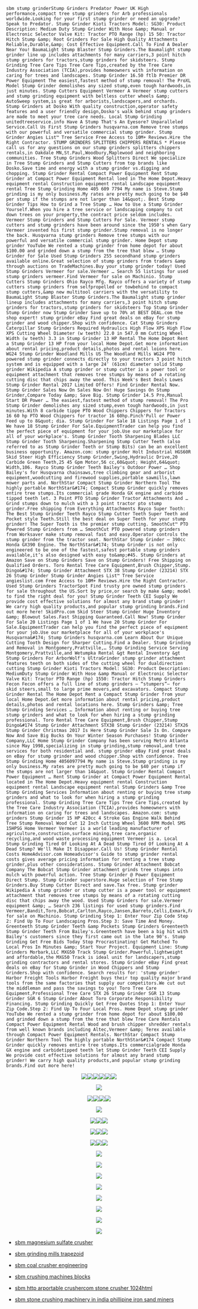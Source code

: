 
```
sbm stump grinderStump Grinders Predator Power UK High performance,compact tree stump grinders for Arb professionals worldwide.Looking for your first stump grinder or need an upgrade? Speak to Predator. Stump Grinder Kioti Tractors Model: SG30: Product Description: Medium Duty Stump Grinder With Hose &amp; Manual or Electronic Selector Valve Kit: Tractor PTO Range (hp) 15 50: Tractor Hitch Stump &amp; Root Grinders For Sale High Quality Attachments Reliable,Durable,&amp; Cost Effective Equipment.Call To Find A Dealer Near You! BaumaLight Stump Blaster Stump Grinders.The Baumalight stump grinder line up includes attachments for many carriers,3 point hitch stump grinders for tractors,stump grinders for skidsteers. Stump Grinding Tree Care Tips Tree Care Tips,created by the Tree Care Industry Association (TCIA),provides homeowners with information on caring for trees and landscapes. Stump Grinder 16.50 ftlb Premier DR Power Equipment The easiest,fastest method of stump removal! The ProXL Model Stump Grinder demolishes any sized stump,even tough hardwoods,in just minutes. Stump Cutters Equipment Vermeer A Vermeer stump cutters and stump grinding equipment with beltless cutter wheels &amp; AutoSweep system,is great for arborists,landscapers,and orchards. Stump Grinders at Dosko With quality construction,operator safety features and a user friendly design,Dosko's walk behind stump grinders are made to meet your tree care needs. Local Stump Grinding unitedtreeservice.info Have A Stump That's An Eyesore? Unparalleled Service.Call Us First Stump Grinders husqvarna.com Remove tree stumps with our powerful and versatile commercial stump grinder. Stump Grinder Angies List™ Tree Service Free Access to 10M+ Reviews.Hire the Right Contractor. STUMP GRINDERS SPLITTERS CHIPPERS RENTALS * Please call us for any questions on our stump grinders splitters chippers rentals,in Oakdale MN,St.Paul,Woodbury,Maplewood and neighboring communities. Tree Stump Grinders Wood Splitters Direct We specialize in Tree Stump Grinders and Stump Cutters from top brands like Dosko.Save time and energy with a stump grinder vs.digging and chopping. Stump Grinder Rental Compact Power Equipment Rent Stump Grinder at Compact Power Equipment Rental loed in The Home Depot.Heavy equipment rental Construction equipment rental Landscape equipment rental Tree Stump Grinding Home 405 609 7794 My name is Steve.Stump grinding is my only business.My rates are pretty much going to be $40 per stump if the stumps are not larger than 14&quot;. Best Stump Grinder Tips How to Grind a Tree Stump … How to Use a Stump Grinder Yourself.When you hire a tree service or landscaping company to cut down trees on your property,the contract price seldom includes. Vermeer Stump Grinders and Stump Cutters For Sale. Vermeer stump cutters and stump grinders have been around since the 1950's when Gary Vermeer invented his first stump grinder.Stump removal is no longer the back. Husqvarna stump grinders Remove tree stumps with our powerful and versatile commercial stump grinder. Home Depot stump grinder YouTube We rented a stump grinder from home depot for about $100.00 and grinded down a stump from the tree that blew … Stump Grinder for Sale Used Stump Grinders 255 secondhand stump grinders available online.Great selection of stump grinders from traders &amp through auctions on TradeMachines.Buy your stump grinder today! Used Stump Grinders Vermeer for sale.Vermeer … Search 55 listings for used stump grinders vermeer.Find Vermeer for sale on Machinio. Stump Cutters Stump Grinders Ohio Rayco Mfg. Rayco offers a variety of stump cutters stump grinders from selfpropelled or towbehind to compact stump cutters,&amp new multitool carriers with the versatility to BaumaLight Stump Blaster Stump Grinders.The Baumalight stump grinder lineup includes attachments for many carriers,3 point hitch stump grinders for tractors,stump grinders for skidsteers Top Stump Grinder Stump Grinder now Stump Grinder Save up to 70% at BEST DEAL.com the shop expert! stump grinder eBay Find great deals on eBay for stump grinder and wood chipper.Shop with confidence. Cat Stump Grinders Caterpillar Stump Grinders Required Hydraulics High Flow XPS High Flow XPS Cutting Wheel Diameter (w teeth) 22.0 in 547.0 mm Cutting Wheel Width (w teeth) 3.3 in Stump Grinder 13 HP Rental The Home Depot Rent a Stump Grinder 13 HP from your local Home Depot.Get more information about rental pricing,product details,photos and rental loions here. WG24 Stump Grinder Woodland Mills US The Woodland Mills WG24 PTO powered stump grinder connects directly to your tractors 3 point hitch system and is equipped with a large 24″ (61cm) diameter solid Stump grinder Wikipedia A stump grinder or stump cutter is a power tool or equipment attachment that removes tree stumps by means of a rotating cutting disc that chips away the wood. This Week's Best Deals Lowes Stump Grinder Rental 2017 Limited Offers! Find Grinder Rental Now. Stump Grinder Sales Now On Sales Now On! Huge Savings On Stump Grinder,Compare Today &amp; Save Big. Stump Grinder 14.5 Pro,Manual Start DR Power … The easiest,fastest method of stump removal! The Pro Stump Grinder demolishes any sized stump,even tough hardwoods,in just minutes.With 8 carbide tippe PTO Wood Chippers Chippers for Tractors 16 60 hp PTO Wood Chippers for tractor 16 60hp.Pinch'Pull or Power Feed up to 8&quot; dia. Stump Grinder For Sale 18 Listings Page 1 of 1 We have 18 Stump Grinder For Sale.EquipmentTrader can help you find the perfect piece of equipment for your job.Use our marketplace for all of your workplace's. Stump Grinder Tooth Sharpening Blades LLC Stump Grinder Tooth Sharpening.Sharpening Stump Cutter Teeth (also referred to as Stump Grinder Teeth or Stump Bits) can be an excellent business opportunity. Amazon.com: stump grinder Holt Industrial HGS60R Skid Steer High Efficiency Stump Grinder,Swing,Hydraulic Drive,20 Carbide Green Teeth,25 45 Gpm Motor,56 cc,60&quot; Height,64&quot; Width,106. Rayco Stump Grinder Teeth Bailey's Outdoor Power … Shop Bailey's for Husqvarna chainsaws,tree climbing gear and arborist equipment,woodcutting and firewood supplies,portable sawmills,lawn mower parts and. NorthStar Compact Stump Grinder Northern Tool The highly portable NorthStar&#174; Compact Stump Grinder quickly removes entire tree stumps.Its commercial grade Honda GX engine and carbide tipped teeth let. 3 Point PTO Stump Grinder Tractor Attachments And … Grind stumps down to mulch with a 3 point tractor pto stump grinder.Free shipping from Everything Attachments Rayco Super Tooth: The Best Stump Grinder Teeth Rayco Stump Cutter Teeth Super Teeth and Pocket style Teeth.Still the best deal on Super Teeth for your stump grinder! The Super Tooth is the premier stump cutting. SmoothCut™ PTO Powered Stump Grinders from … SmoothCut PTO powered stump grinders from Worksaver make stump removal fast and easy.Operator controls the stump grinder from the tractor seat. NorthStar Stump Grinder — 390cc Honda GX390 Engine. The NorthStar&#174; Stump Grinder is not only engineered to be one of the fastest,safest portable stump grinders available,it’s also designed with easy to&amp;#45. Stump Grinders at Amazon Save on Stump Grinders Save on Stump Grinders! Free Shipping on Qualified Orders. Toro Rental Tree Care Equipment,Brush Chipper,Stump. Dingo&#174; Stump Grinder Attachment STX 38 Stump Grinder (23214) STX 26 Stump Grinder Stump Grinder Angies List™ Tree Service angieslist.com Free Access to 10M+ Reviews.Hire the Right Contractor. Used Stump Grinders TractorSpot Find trusty pre owned stump grinders for sale throughout the US.Sort by price,or search by make &amp; model to find the right deal for you! Stump Grinder Teeth CEI Supply We provide cost effective solutions for almost any brand stump grinder! We carry high quality products,and popular stump grinding brands.Find out more here! SkidPro.com Skid Steer Stump Grinder Huge Inventory &amp; Blowout Sales.Fast Shipping Guaranteed.Call Now! Stump Grinder For Sale 20 Listings Page 1 of 1 We have 20 Stump Grinder For Sale.EquipmentTrader can help you find the perfect piece of equipment for your job.Use our marketplace for all of your workplace's Husqvarna&#174; Stump Grinders husqvarna.com Learn About Our Unique Cutting Tooth Design for Sharper Cutting.Find a Dealer. Stump Grinding and Removal in Montgomery,Prattville,… Stump Grinding Service Serving Montgomery,Prattville,and Wetumpka Rental &gt Rental Inventory &gt Stump Grinders For ArborWolf's UltraGrinder stump grinder attachment features teeth on both sides of the cutting wheel for dualdirection cutting Stump Grinder Kioti Tractors Model: SG30: Product Description: MediumDuty Stump Grinder With Hose &amp Manual or Electronic Selector Valve Kit: Tractor PTO Range (hp) 1550: Tractor Hitch Stump Grinders Fecon Fecon offers a full line of stump grinders — “stumpers”— for skid steers,small to large prime movers,and excavators. Compact Stump Grinder Rental The Home Depot Rent a Compact Stump Grinder from your local Home Depot.Get more information about rental pricing,product details,photos and rental locations here. Stump Grinders &amp; Tree Stump Grinding Services … Information about renting or buying tree stump grinders and what to look for when hiring a stump grinding professional. Toro Rental Tree Care Equipment,Brush Chipper,Stump Dingo&#174 Stump Grinder Attachment STX38 Stump Grinder (23214) STX26 Stump Grinder Christmas 2017 Is Here Stump Grinder Sale Is On. Compare Now And Save Big Bucks On Your Winter Season Purchases! Stump Grinder Company,LLC Home Stump Grinder Company has been serving Metro Atlanta since May 1998,specializing in stump grinding,stump removal,and tree services for both residential and. stump grinder eBay Find great deals on eBay for stump grinder and wood chipper.Shop with confidence. Tree Stump Grinding Home 4056097794 My name is Steve.Stump grinding is my only business.My rates are pretty much going to be $40 per stump if the stumps are not larger than 14&quot. Stump Grinder Rental Compact Power Equipment … Rent Stump Grinder at Compact Power Equipment Rental located in The Home Depot.Heavy equipment rental Construction equipment rental Landscape equipment rental Stump Grinders &amp Tree Stump Grinding Services Information about renting or buying tree stump grinders and what to look for when hiring a stump grinding professional. Stump Grinding Tree Care Tips Tree Care Tips,created by the Tree Care Industry Association (TCIA),provides homeowners with information on caring for trees and landscapes. Amazon.com: stump grinders Stump Grinder 15 HP 420cc 4 Stroke Gas Engine Walk Behind Tree Stump Removal Wood Cut 12 Inch Cutting Wheel 3600 RPM Model SMS 15HPSG Home Vermeer Vermeer is a world leading manufacturer of agriculture,construction,surface mining,tree care,organic recycling,and wood waste processing equipment Vermeer is a. Local Stump Grinding Tired Of Looking At A Dead Stump Tired Of Looking At A Dead Stump? We'll Make It Disappear.Call Us! Stump Grinder Rental Costs HomeAdvisor.com Homeadvisor's Guide to stump grinder rental costs gives average pricing information for renting a tree stump grinder,plus other considerations. Stump Grinder Attachment Bobcat Company The Bobcat Stump Grinder attachment grinds tree stumps into mulch with powerful action. Tree Stump Grinder @ Power Equipment Direct Stump. Stump Grinder superstore.Huge selection of Tree Stump Grinders.Buy Stump Cutter Direct and save.Tax free. Stump grinder Wikipedia A stump grinder or stump cutter is a power tool or equipment attachment that removes tree stumps by means of a rotating cutting disc that chips away the wood. Used Stump Grinders for sale.Vermeer equipment &amp; … Search 236 listings for used stump grinders.Find Vermeer,Bandit,Toro,Bobcat,Carlton,Rayco,Jansen,Barreto,Celli,Exmark,FAE for sale on Machinio. Stump Grinding Step 1: Enter Your Zip Code Step 2: Find Up To Four Landscaping Pros.Step 3: Save Time And Money. Greenteeth Stump Grinder Teeth &amp Pockets Stump Grinders Greenteeth Stump Grinder Teeth From Bailey's.Greenteeth have been a big hit with Bailey's customers since they first came out in the late 90's. Stump Grinding Get Free Bids Today Stop Procrastinating! Get Matched To Local Pros In Minutes &amp; Start Your Project. Equipment Line: Stump Grinders Morbark,LLC MXG50 Track Stump Grinder.Powerful,lightweight and affordable,the MXG50 Track is ideal unit for landscapers,stump grinding contractors and rental stores. Stump Grinder eBay Find great deals on eBay for Stump Grinder in Wood Chippers and Stump Grinders.Shop with confidence. Search results for: 'stump grinder' Harbor Freight Tools Harbor Freight buys their top quality major brand tools from the same factories that supply our competitors.We cut out the middleman and pass the savings to you! Toro Tree Care Equipment,Professional Tree Care STX 26 Stump Grinder SGR 13 Stump Grinder SGR 6 Stump Grinder About Toro Corporate Responsibility Financing. Stump Grinding Quickly Get Free Quotes Step 1: Enter Your Zip Code.Step 2: Find Up To Four Local Pros. Home Depot stump grinder YouTube We rented a stump grinder from home depot for about $100.00 and grinded down a stump from the tree that blew Tree Care Rentals Compact Power Equipment Rental Wood and brush chipper shredder rentals from well known brands including Altec,Vermeer &amp; Terex available through Compact Power Equipment Rentals. NorthStar Compact Stump Grinder Northern Tool The highly portable NorthStar&#174 Compact Stump Grinder quickly removes entire tree stumps.Its commercialgrade Honda GX engine and carbidetipped teeth let Stump Grinder Teeth CEI Supply We provide cost effective solutions for almost any brand stump grinder! We carry high quality products,and popular stump grinding brands.Find out more here! 
```

<div align="center">
  
<a rel="nofollow" href="https://m.shibang-china.com?f=github&k=sbm+stump+grinder"><img src="https://static.shibang-china.com/en/l.png"></a><img src="https://static.shibang-china.com/en/hw.png"><a rel="nofollow" href="https://m.shibang-china.com/product/?f=github&k=sbm+stump+grinder"><img src="https://static.shibang-china.com/en/p.png"></a><a rel="nofollow" href="https://m.shibang-china.com/cases/?f=github&k=sbm+stump+grinder"><img src="https://static.shibang-china.com/en/c.png"></a><a rel="nofollow" href="https://m.shibang-china.com/news/?f=github&k=sbm+stump+grinder"><img src="https://static.shibang-china.com/en/n.png"></a><a rel="nofollow" href="https://m.shibang-china.com?f=github&k=sbm+stump+grinder"><img src="https://static.shibang-china.com/en/m.png"></a>

<a rel="nofollow" href="https://m.shibang-china.com/product/?f=github&k=sbm+stump+grinder"><img src="https://static.shibang-china.com/en/b.jpg"></a>
  
<a rel="nofollow" href="https://m.shibang-china.com/solution-aggregate.html?f=github&k=sbm+stump+grinder"><img src="https://static.shibang-china.com/en/a.jpg"></a><a rel="nofollow" href="https://m.shibang-china.com/solution-mine.html?f=github&k=sbm+stump+grinder"><img src="https://static.shibang-china.com/en/m.jpg"></a><a rel="nofollow" href="https://m.shibang-china.com/solution-mill.html?f=github&k=sbm+stump+grinder"><img src="https://static.shibang-china.com/en/g.jpg"></a><a rel="nofollow" href="https://m.shibang-china.com/solution-epc.html?f=github&k=sbm+stump+grinder"><img src="https://static.shibang-china.com/en/e.jpg"></a>

<a rel="nofollow" href="https://m.shibang-china.com/product/?f=github&k=sbm+stump+grinder"><img src="https://static.shibang-china.com/en/a-p.png"></a>

<a rel="nofollow" href="https://m.shibang-china.com/product/crusher/c6x.html?f=github&k=sbm+stump+grinder"><img src="https://static.shibang-china.com/en/j.jpg"></a><a rel="nofollow" href="https://m.shibang-china.com/product/crusher/ci5x.html?f=github&k=sbm+stump+grinder"><img src="https://static.shibang-china.com/en/i.jpg"></a><a rel="nofollow" href="https://m.shibang-china.com/product/crusher/hst.html?f=github&k=sbm+stump+grinder"><img src="https://static.shibang-china.com/en/c.jpg"></a>

<a rel="nofollow" href="https://m.shibang-china.com/product/mill/mtw.html?f=github&k=sbm+stump+grinder"><img src="https://static.shibang-china.com/en/mtw.jpg"></a><a rel="nofollow" href="https://m.shibang-china.com/product/mill/scm.html?f=github&k=sbm+stump+grinder"><img src="https://static.shibang-china.com/en/scm.jpg"></a><a rel="nofollow" href="https://m.shibang-china.com/product/mill/lm.html?f=github&k=sbm+stump+grinder"><img src="https://static.shibang-china.com/en/lm.jpg"></a>

<a rel="nofollow" href="https://m.shibang-china.com/product/sand/vsi6x.html?f=github&k=sbm+stump+grinder"><img src="https://static.shibang-china.com/en/6x.jpg"></a><a rel="nofollow" href="https://m.shibang-china.com/product/sand/vu.html?f=github&k=sbm+stump+grinder"><img src="https://static.shibang-china.com/en/vu.jpg"></a><a rel="nofollow" href="https://m.shibang-china.com/product/mobile/klun.html?f=github&k=sbm+stump+grinder"><img src="https://static.shibang-china.com/en/k.jpg"></a>

<a rel="nofollow" href="https://m.shibang-china.com/cases/?f=github&k=sbm+stump+grinder"><img src="https://static.shibang-china.com/en/case.png"></a>

<a rel="nofollow" href="https://m.shibang-china.com/cases/aggregate/202.html?f=github&k=sbm+stump+grinder"><img src="https://static.shibang-china.com/en/c-1.jpg"></a>

<a rel="nofollow" href="https://m.shibang-china.com/cases/aggregate/203.html?f=github&k=sbm+stump+grinder"><img src="https://static.shibang-china.com/en/c-2.jpg"></a>

<a rel="nofollow" href="https://m.shibang-china.com/cases/mill/123.html?f=github&k=sbm+stump+grinder"><img src="https://static.shibang-china.com/en/c-3.jpg"></a>

<a rel="nofollow" href="https://m.shibang-china.com/contact_us.html?f=github&k=sbm+stump+grinder"><img src="https://static.shibang-china.com/en/contact.png"></a>

<a rel="nofollow" href="https://swt.shibang-china.com/?f=github&k=sbm+stump+grinder"><img src="https://static.shibang-china.com/en/chat.png"></a>

<a rel="nofollow" href="https://whatsapp.shibangsoft.com/WhatsApp.php?f=github&k=sbm+stump+grinder"><img src="https://static.shibang-china.com/en/whatsapp.png"></a>

<a rel="nofollow" href="https://m.shibang-china.com/?f=github&k=sbm+stump+grinder"><img src="https://static.shibang-china.com/en/website.png"></a>

</div>


* [sbm magnesium sulfate crusher](sbm%20magnesium%20sulfate%20crusher.md)

* [sbm grinding mills trapezoid](sbm%20grinding%20mills%20trapezoid.md)

* [sbm coal crusher engineering](sbm%20coal%20crusher%20engineering.md)

* [sbm crushing machines blocks](sbm%20crushing%20machines%20blocks.md)

* [sbm http arportable crushercom stone crusher 1024html](sbm%20http%20arportable%20crushercom%20stone%20crusher%201024html.md)

* [sbm stone crushing machinery in india phillipine iron sand miners](sbm%20stone%20crushing%20machinery%20in%20india%20phillipine%20iron%20sand%20miners.md)